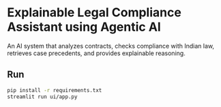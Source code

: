 # Explainable Legal Compliance Assistant using Agentic AI
An AI system that analyzes contracts, checks compliance with Indian law, retrieves case precedents, and provides explainable reasoning.

## Run
```bash
pip install -r requirements.txt
streamlit run ui/app.py
```